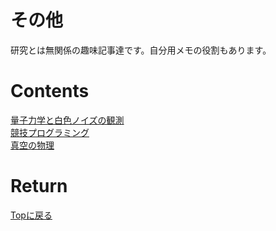 # その他
研究とは無関係の趣味記事達です。自分用メモの役割もあります。

# Contents
[量子力学と白色ノイズの観測](./qnoise/qnoise.md)<br>
[競技プログラミング](./kyopuro/kyopuro.md)<br>
[真空の物理](./vacuum/vacuum.md)<br>

# Return
[Topに戻る](https://motoyashinozaki.github.io/minidora/)